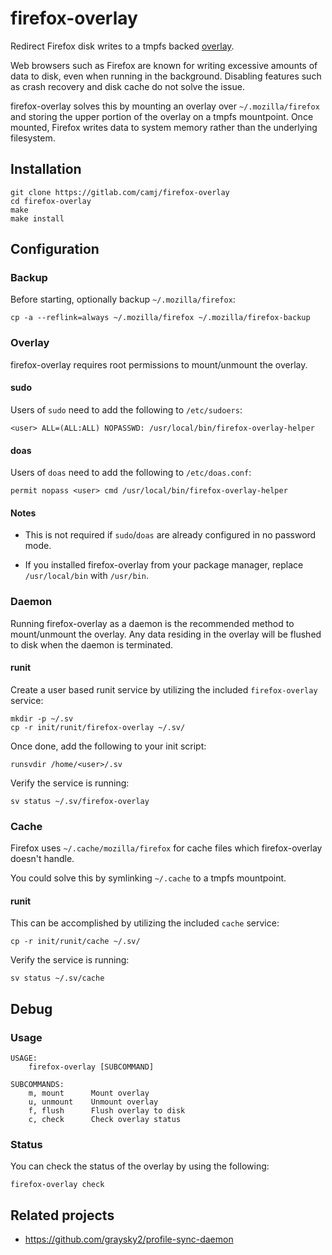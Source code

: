 # firefox-overlay

Redirect Firefox disk writes to a tmpfs backed [overlay](https://docs.kernel.org/filesystems/overlayfs.html).

Web browsers such as Firefox are known for writing excessive amounts of data to disk, even when running in the background. Disabling features such as crash recovery and disk cache do not solve the issue.

firefox-overlay solves this by mounting an overlay over `~/.mozilla/firefox` and storing the upper portion of the overlay on a tmpfs mountpoint. Once mounted, Firefox writes data to system memory rather than the underlying filesystem.

## Installation

```
git clone https://gitlab.com/camj/firefox-overlay
cd firefox-overlay
make
make install
```

## Configuration

### Backup

Before starting, optionally backup `~/.mozilla/firefox`:

```
cp -a --reflink=always ~/.mozilla/firefox ~/.mozilla/firefox-backup
```

### Overlay

firefox-overlay requires root permissions to mount/unmount the overlay.

#### sudo

Users of `sudo` need to add the following to `/etc/sudoers`:

```
<user> ALL=(ALL:ALL) NOPASSWD: /usr/local/bin/firefox-overlay-helper
```

#### doas

Users of `doas` need to add the following to `/etc/doas.conf`:

```
permit nopass <user> cmd /usr/local/bin/firefox-overlay-helper
```

#### Notes

* This is not required if `sudo`/`doas` are already configured in no password mode.

* If you installed firefox-overlay from your package manager, replace `/usr/local/bin` with `/usr/bin`.

### Daemon

Running firefox-overlay as a daemon is the recommended method to mount/unmount the overlay. Any data residing in the overlay will be flushed to disk when the daemon is terminated.

#### runit

Create a user based runit service by utilizing the included `firefox-overlay` service:

```
mkdir -p ~/.sv
cp -r init/runit/firefox-overlay ~/.sv/
```

Once done, add the following to your init script:

```
runsvdir /home/<user>/.sv
```

Verify the service is running:

```
sv status ~/.sv/firefox-overlay
```

<!-- #### systemd -->

<!-- TODO - add systemd user unit files to repository -->

<!-- https://wiki.archlinux.org/title/Systemd/User#Writing_user_units -->

### Cache

Firefox uses `~/.cache/mozilla/firefox` for cache files which firefox-overlay doesn't handle.

You could solve this by symlinking `~/.cache` to a tmpfs mountpoint.

#### runit

This can be accomplished by utilizing the included `cache` service:

```
cp -r init/runit/cache ~/.sv/
```

Verify the service is running:

```
sv status ~/.sv/cache
```

<!-- #### systemd -->

<!-- TODO - add systemd user unit files to repository -->

<!-- https://wiki.archlinux.org/title/Systemd/User#Writing_user_units -->

## Debug

### Usage

```
USAGE:
    firefox-overlay [SUBCOMMAND]

SUBCOMMANDS:
    m, mount      Mount overlay
    u, unmount    Unmount overlay
    f, flush      Flush overlay to disk
    c, check      Check overlay status
```

### Status

You can check the status of the overlay by using the following:

```
firefox-overlay check
```

## Related projects

* https://github.com/graysky2/profile-sync-daemon
